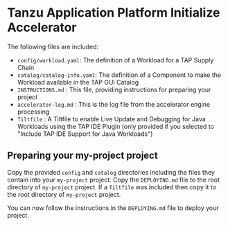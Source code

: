 # Tanzu Application Platform Initialize Accelerator

The following files are included:
- `config/workload.yaml`: The definition of a Workload for a TAP Supply Chain
- `catalog/catalog-info.yaml`: The definition of a Component to make the Workload available in the TAP GUI Catalog
- `INSTRUCTIONS.md` : This file, providing instructions for preparing your project
- `accelerator-log.md` : This is the log file from the accelerator engine processing
- `Tiltfile` : A Tiltfile to enable Live Update and Debugging for Java Workloads using the TAP IDE Plugin (only provided if you selected to "Include TAP IDE Support for Java Workloads")

## Preparing your my-project project

Copy the provided `config` and `catalog` directories including the files they contain into your `my-project` project. Copy the `DEPLOYING.md` file to the root directory of `my-project` project. If a `Tiltfile` was included then copy it to the root directory of `my-project` project.

You can now follow the instructions in the `DEPLOYING.md` file to deploy your project.